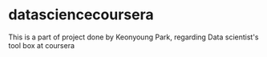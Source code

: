 # datasciencecoursera
This is a part of project done by Keonyoung Park, regarding Data scientist's tool box at coursera
